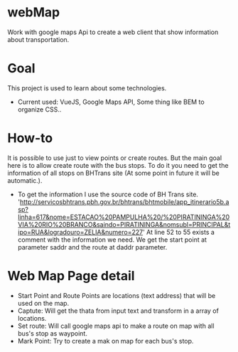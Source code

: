 # webMap
Work with google maps Api to create a web client that show information about transportation.

# Goal
This project is used to learn about some technologies.
 * Current used: VueJS, Google Maps API, Some thing like BEM to organize CSS..

# How-to
It is possible to use just to view points or create routes. But the main goal here is to allow create route with the bus stops.
To do it you need to get the information of all stops on BHTrans site (At some point in future it will be automatic.).
 - To get the information I use the source code of BH Trans site.
  'http://servicosbhtrans.pbh.gov.br/bhtrans/bhtmobile/app_itinerario5b.asp?linha=617&nome=ESTACAO%20PAMPULHA%20/%20PIRATININGA%20VIA%20RIO%20BRANCO&saindo=PIRATININGA&nomsubl=PRINCIPAL&tipo=RUA&logradouro=ZELIA&numero=227'
  At line 52 to 55 exists a comment with the information we need. We get the start point at parameter saddr and the route at daddr parameter.

# Web Map Page detail
  * Start Point and Route Points are locations (text address) that will be used on the map.
  * Captute: Will get the thata from input text and transform in a array of locations.
  * Set route: Will call google maps api to make a route on map with all bus's stop as waypoint.
  * Mark Point: Try to create a mak on map for each bus's stop.
